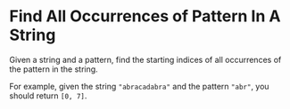 # Find All Occurrences of Pattern In A String

Given a string and a pattern, find the starting indices of all occurrences of the pattern in the string.

For example, given the string `"abracadabra"` and the pattern `"abr"`, you should return `[0, 7]`.
